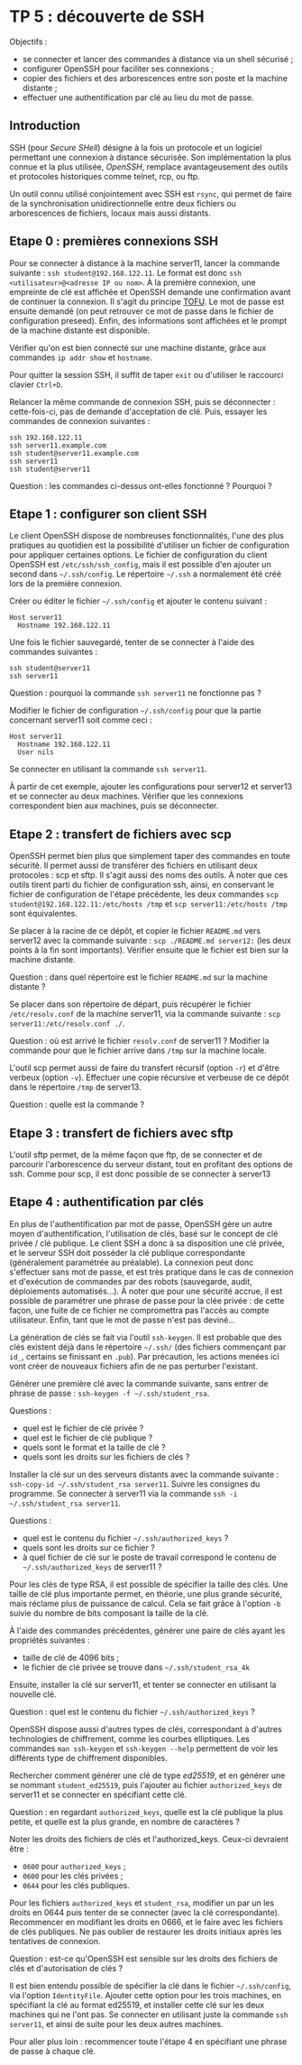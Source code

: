 # TP 5 : découverte de SSH

Objectifs :

- se connecter et lancer des commandes à distance via un shell sécurisé ;
- configurer OpenSSH pour faciliter ses connexions ;
- copier des fichiers et des arborescences entre son poste et la machine
  distante ;
- effectuer une authentification par clé au lieu du mot de passe.

## Introduction

SSH (pour *Secure SHell*) désigne à la fois un protocole et un logiciel
permettant une connexion à distance sécurisée. Son implémentation la plus
connue et la plus utilisée, *OpenSSH*, remplace avantageusement des outils et
protocoles historiques comme telnet, rcp, ou ftp.

Un outil connu utilisé conjointement avec SSH est `rsync`, qui permet de faire
de la synchronisation unidirectionnelle entre deux fichiers ou arborescences de
fichiers, locaux mais aussi distants.

## Etape 0 : premières connexions SSH

Pour se connecter à distance à la machine server11, lancer la commande
suivante : `ssh student@192.168.122.11`. Le format est donc `ssh
<utilisateur>@<adresse IP ou nom>`. À la première connexion, une empreinte de
clé est affichée et OpenSSH demande une confirmation avant de continuer la
connexion. Il s'agit du principe
[TOFU](https://en.wikipedia.org/wiki/Trust_on_first_use). Le mot de passe est
ensuite demandé (on peut retrouver ce mot de passe dans le fichier de
configuration preseed). Enfin, des informations sont affichées et le prompt de
la machine distante est disponible.

Vérifier qu'on est bien connecté sur une machine distante, grâce aux commandes
`ip addr show` et `hostname`.

Pour quitter la session SSH, il suffit de taper `exit` ou d'utiliser le
raccourci clavier `Ctrl+D`.

Relancer la même commande de connexion SSH, puis se déconnecter :
cette-fois-ci, pas de demande d'acceptation de clé.
Puis, essayer les commandes de connexion suivantes :

```
ssh 192.168.122.11
ssh server11.example.com
ssh student@server11.example.com
ssh server11
ssh student@server11
```

Question : les commandes ci-dessus ont-elles fonctionné ? Pourquoi ?

## Etape 1 : configurer son client SSH

Le client OpenSSH dispose de nombreuses fonctionnalités, l'une des plus
pratiques au quotidien est la possibilité d'utiliser un fichier de
configuration pour appliquer certaines options. Le fichier de configuration du
client OpenSSH est `/etc/ssh/ssh_config`, mais il est possible d'en ajouter un
second dans `~/.ssh/config`. Le répertoire `~/.ssh` a normalement été créé lors
de la première connexion.

Créer ou éditer le fichier `~/.ssh/config` et ajouter le contenu suivant :

```
Host server11
  Hostname 192.168.122.11
```

Une fois le fichier sauvegardé, tenter de se connecter à l'aide des commandes
suivantes :

```
ssh student@server11
ssh server11
```

Question : pourquoi la commande `ssh server11` ne fonctionne pas ?

Modifier le fichier de configuration `~/.ssh/config` pour que la partie
concernant server11 soit comme ceci :

```
Host server11
  Hostname 192.168.122.11
  User nils
```

Se connecter en utilisant la commande `ssh server11`.

À partir de cet exemple, ajouter les configurations pour server12 et server13
et se connecter au deux machines. Vérifier que les connexions correspondent
bien aux machines, puis se déconnecter.

## Etape 2 : transfert de fichiers avec scp

OpenSSH permet bien plus que simplement taper des commandes en toute sécurité.
Il permet aussi de transférer des fichiers en utilisant deux protocoles : scp
et sftp. Il s'agit aussi des noms des outils. À noter que ces outils tirent
parti du fichier de configuration ssh, ainsi, en conservant le fichier de
configuration de l'étape précédente, les deux commandes `scp
student@192.168.122.11:/etc/hosts /tmp` et `scp server11:/etc/hosts /tmp` sont
équivalentes.

Se placer à la racine de ce dépôt, et copier le fichier `README.md` vers
server12 avec la commande suivante : `scp ./README.md server12:` (les deux
points à la fin sont importants). Vérifier ensuite que le fichier est bien sur
la machine distante.

Question : dans quel répertoire est le fichier `README.md` sur la machine
distante ?

Se placer dans son répertoire de départ, puis récupérer le fichier
`/etc/resolv.conf` de la machine server11, via la commande suivante : `scp
server11:/etc/resolv.conf ./`.

Question : où est arrivé le fichier `resolv.conf` de server11 ? Modifier la
commande pour que le fichier arrive dans `/tmp` sur la machine locale.

L'outil scp permet aussi de faire du transfert récursif (option `-r`) et d'être
verbeux (option `-v`). Effectuer une copie récursive et verbeuse de ce dépôt
dans le répertoire `/tmp` de server13.

Question : quelle est la commande ?

## Etape 3 : transfert de fichiers avec sftp

L'outil sftp permet, de la même façon que ftp, de se connecter et de parcourir
l'arborescence du serveur distant, tout en profitant des options de ssh. Comme
pour scp, il est donc possible de se connecter à server13

## Etape 4 : authentification par clés

En plus de l'authentification par mot de passe, OpenSSH gère un autre moyen
d'authentification, l'utilisation de clés, basé sur le concept de clé privée /
clé publique. Le client SSH a donc à sa disposition une clé privée, et le
serveur SSH doit posséder la clé publique correspondante (généralement
paramétrée au préalable). La connexion peut donc s'effectuer sans mot de passe,
et est très pratique dans le cas de connexion et d'exécution de commandes par
des robots (sauvegarde, audit, déploiements automatisés...). À noter que pour
une sécurité accrue, il est possible de paramétrer une phrase de passe pour la
clée privée : de cette façon, une fuite de ce fichier ne compromettra pas
l'accès au compte utilisateur. Enfin, tant que le mot de passe n'est pas
deviné...

La génération de clés se fait via l'outil `ssh-keygen`. Il est probable que des
clés existent déjà dans le répertoire `~/.ssh/` (des fichiers commençant par
`id_`, certains se finissant en `.pub`). Par précaution, les actions menées ici
vont créer de nouveaux fichiers afin de ne pas perturber l'existant.

Générer une première clé avec la commande suivante, sans entrer de phrase de
passe : `ssh-keygen -f ~/.ssh/student_rsa`.

Questions :
- quel est le fichier de clé privée ?
- quel est le fichier de clé publique ?
- quels sont le format et la taille de clé ?
- quels sont les droits sur les fichiers de clés ?

Installer la clé sur un des serveurs distants avec la commande suivante :
`ssh-copy-id ~/.ssh/student_rsa server11`. Suivre les consignes du
programme. Se connecter à server11 via la commande `ssh -i
~/.ssh/student_rsa server11`.

Questions :
- quel est le contenu du fichier `~/.ssh/authorized_keys` ?
- quels sont les droits sur ce fichier ?
- à quel fichier de clé sur le poste de travail correspond le contenu de
  `~/.ssh/authorized_keys` de server11 ?

Pour les clés de type RSA, il est possible de spécifier la taille des clés. Une
taille de clé plus importante permet, en théorie, une plus grande sécurité,
mais réclame plus de puissance de calcul. Cela se fait grâce à l'option `-b`
suivie du nombre de bits composant la taille de la clé.

À l'aide des commandes précédentes, générer une paire de clés ayant les
propriétés suivantes :
- taille de clé de 4096 bits ;
- le fichier de clé privée se trouve dans `~/.ssh/student_rsa_4k`

Ensuite, installer la clé sur server11, et tenter se connecter en utilisant la
nouvelle clé.

Question : quel est le contenu du fichier `~/.ssh/authorized_keys` ?

OpenSSH dispose aussi d'autres types de clés, correspondant à d'autres
technologies de chiffrement, comme les courbes elliptiques. Les commandes `man
ssh-keygen` et `ssh-keygen --help` permettent de voir les différents type de
chiffrement disponibles.

Rechercher comment générer une clé de type *ed25519*, et en générer une se
nommant `student_ed25519`, puis l'ajouter au fichier `authorized_keys` de
server11 et se connecter en spécifiant cette clé.

Question : en regardant `authorized_keys`, quelle est la clé publique la plus
petite, et quelle est la plus grande, en nombre de caractères ?

Noter les droits des fichiers de clés et l'authorized_keys. Ceux-ci devraient
être :

- `0600` pour `authorized_keys` ;
- `0600` pour les clés privées ;
- `0644` pour les clés publiques.

Pour les fichiers `authorized_keys` et `student_rsa`, modifier un par un les
droits en 0644 puis tenter de se connecter (avec la clé correspondante).
Recommencer en modifiant les droits en 0666, et le faire avec les fichiers de
clés publiques. Ne pas oublier de restaurer les droits initiaux après les
tentatives de connexion.

Question : est-ce qu'OpenSSH est sensible sur les droits des fichiers de clés
et d'autorisation de clés ?

Il est bien entendu possible de spécifier la clé dans le fichier
`~/.ssh/config`, via l'option `IdentityFile`. Ajouter cette option pour les
trois machines, en spécifiant la clé au format ed25519, et installer cette clé
sur les deux machines qui ne l'ont pas. Se connecter en utilisant juste la
commande `ssh server11`, et ainsi de suite pour les deux autres machines.

Pour aller plus loin : recommencer toute l'étape 4 en spécifiant une phrase de
passe à chaque clé.
